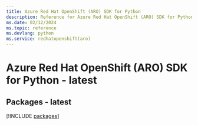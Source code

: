 ```yaml
---
title: Azure Red Hat OpenShift (ARO) SDK for Python
description: Reference for Azure Red Hat OpenShift (ARO) SDK for Python
ms.date: 02/12/2024
ms.topic: reference
ms.devlang: python
ms.service: redhatopenshift(aro)
---
```

# Azure Red Hat OpenShift (ARO) SDK for Python - latest
## Packages - latest
[!INCLUDE [packages](red-hat-openshift-(aro)-index.md)]
